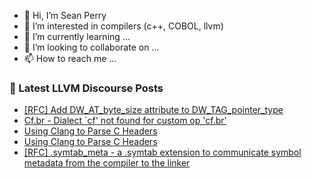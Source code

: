 - 👋 Hi, I’m Sean Perry
- 👀 I’m interested in compilers (c++, COBOL, llvm)
- 🌱 I’m currently learning ...
- 💞️ I’m looking to collaborate on ...
- 📫 How to reach me ...

<!---
s66perry/s66perry is a ✨ special ✨ repository because its `README.md` (this file) appears on your GitHub profile.
You can click the Preview link to take a look at your changes.
--->
### 📕 Latest LLVM Discourse Posts

<!-- DISCOURSE-LLVM:START -->
- [[RFC] Add DW_AT_byte_size attribute to DW_TAG_pointer_type](https://discourse.llvm.org/t/rfc-add-dw-at-byte-size-attribute-to-dw-tag-pointer-type/82485#post_3)
- [Cf.br - Dialect `cf&#39; not found for custom op &#39;cf.br&#39;](https://discourse.llvm.org/t/cf-br-dialect-cf-not-found-for-custom-op-cf-br/82527#post_1)
- [Using Clang to Parse C Headers](https://discourse.llvm.org/t/using-clang-to-parse-c-headers/82515#post_4)
- [Using Clang to Parse C Headers](https://discourse.llvm.org/t/using-clang-to-parse-c-headers/82515#post_3)
- [[RFC] .symtab_meta - a .symtab extension to communicate symbol metadata from the compiler to the linker](https://discourse.llvm.org/t/rfc-symtab-meta-a-symtab-extension-to-communicate-symbol-metadata-from-the-compiler-to-the-linker/82352#post_11)
<!-- DISCOURSE-LLVM:END -->
